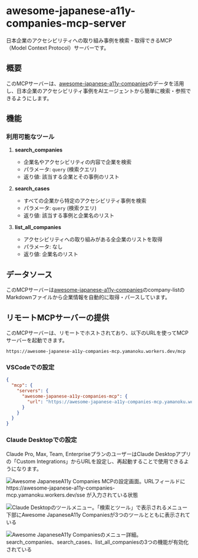 # awesome-japanese-a11y-companies-mcp-server

日本企業のアクセシビリティへの取り組み事例を検索・取得できるMCP（Model Context Protocol）サーバーです。

## 概要

このMCPサーバーは、[awesome-japanese-a11y-companies](https://github.com/yamanoku/awesome-japanese-a11y-companies)のデータを活用し、日本企業のアクセシビリティ事例をAIエージェントから簡単に検索・参照できるようにします。

## 機能

### 利用可能なツール

1. **search_companies**
   - 企業名やアクセシビリティの内容で企業を検索
   - パラメータ: `query` (検索クエリ)
   - 返り値: 該当する企業とその事例のリスト

2. **search_cases**
   - すべての企業から特定のアクセシビリティ事例を検索
   - パラメータ: `query` (検索クエリ)
   - 返り値: 該当する事例と企業名のリスト

3. **list_all_companies**
   - アクセシビリティへの取り組みがある全企業のリストを取得
   - パラメータ: なし
   - 返り値: 企業名のリスト

## データソース

このMCPサーバーは[awesome-japanese-a11y-companies](https://github.com/yamanoku/awesome-japanese-a11y-companies)のcompany-listのMarkdownファイルから企業情報を自動的に取得・パースしています。

## リモートMCPサーバーの提供

このMCPサーバーは、リモートでホストされており、以下のURLを使ってMCPサーバーを起動できます。

`https://awesome-japanese-a11y-companies-mcp.yamanoku.workers.dev/mcp`

### VSCodeでの設定

```json
{
  "mcp": {
    "servers": {
      "awesome-japanese-a11y-companies-mcp": {
        "url": "https://awesome-japanese-a11y-companies-mcp.yamanoku.workers.dev/mcp"
      }
    }
  }
}
```

### Claude Desktopでの設定

Claude Pro, Max, Team, EnterpriseプランのユーザーはClaude Desktopアプリの「Custom Integrations」からURLを設定し、再起動することで使用できるようになります。

![Awesome JapaneseA11y Companies MCPの設定画面。URLフィールドに https://awesome-japanese-a11y-companies-mcp.yamanoku.workers.dev/sse が入力されている状態](https://i.gyazo.com/b0763f8e1884e17164c9459c64beab5d.png)

![Claude Desktopのツールメニュー。「検索とツール」で表示されるメニュー下部にAwesome JapaneseA11y Companiesが3つのツールとともに表示されている](https://i.gyazo.com/d3fdce7d6d2bc45894b507a7968c85e3.png)

![Awesome JapaneseA11y Companiesのメニュー詳細。search_companies、search_cases、list_all_companiesの3つの機能が有効化されている](https://i.gyazo.com/ea31a8779e7a7de3fc3e258ae3d82c46.png)
